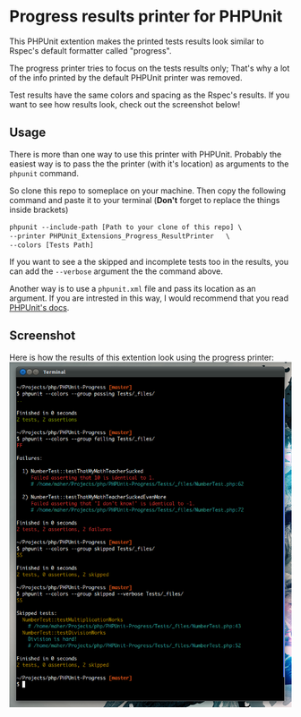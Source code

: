 Progress results printer for PHPUnit
====================================

This PHPUnit extention makes the printed tests results look similar to
Rspec's default formatter called "progress".

The progress printer tries to focus on the tests results only; That's why
a lot of the info printed by the default PHPUnit printer was removed.

Test results have the same colors and spacing as the Rspec's results.
If you want to see how results look, check out the screenshot below!


Usage
-----

There is more than one way to use this printer with PHPUnit. Probably
the easiest way is to pass the the printer (with it's location) as 
arguments to the `phpunit` command.

So clone this repo to someplace on your machine. Then copy the following
command and paste it to your terminal
(**Don't** forget to replace the things inside brackets)

    phpunit --include-path [Path to your clone of this repo] \
    --printer PHPUnit_Extensions_Progress_ResultPrinter   \
    --colors [Tests Path]

If you want to see a the skipped and incomplete tests too in the results,
you can add the `--verbose` argument the the command above.

Another way is to use a `phpunit.xml` file and pass its location as an argument.
If you are intrested in this way, I would recommend that you read [PHPUnit's
docs][docs].


Screenshot
----------

Here is how the results of this extention look using the progress printer:
![Progress printer results in the terminal][shot]

[docs]:http://www.phpunit.de/manual/current/en/index.html
[shot]:screenshot.png
